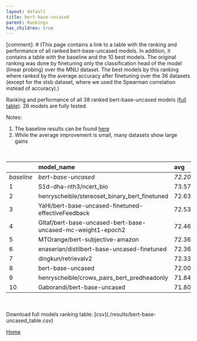 ```yaml
---
layout: default
title: bert-base-uncased
parent: Rankings
has_children: true
---
```

[comment]: # (This page contains a link to a table with the ranking and performance of all ranked bert-base-uncased models. In addition, it contains a table with the baseline and the 10 best models. The original ranking was done by finetuning only the classification head of the model (linear probing) over the MNLI dataset.  The best models  by this ranking where ranked by the average accuracy after finetuning over the 36 datasets (except for the stsb dataset, where we used the Spearman correlation instead of accuracy).)

Ranking and performance of all 38 ranked bert-base-uncased models ([full table](./results/bert-base-uncased_table.csv)).  26 models are fully tested.

Notes:
1. The baseline results can be found [here](bert-base-uncased_pretrain_scores_table)
1. While the average improvement is small, many datasets show large gains
<br>


|            | model_name                                                  | avg     | mnli_lp   | 20_newsgroup   | ag_news   | amazon_reviews_multi   | anli    | boolq   | cb      | cola    | copa    | dbpedia   | esnli   | financial_phrasebank   | imdb    | isear   | mnli    | mrpc    | multirc   | poem_sentiment   | qnli    | qqp     | rotten_tomatoes   | rte     | sst2    | sst_5bins   | stsb    | trec_coarse   | trec_fine   | tweet_ev_emoji   | tweet_ev_emotion   | tweet_ev_hate   | tweet_ev_irony   | tweet_ev_offensive   | tweet_ev_sentiment   | wic     | wnli    | wsc     | yahoo_answers   |
|:-----------|:------------------------------------------------------------|:--------|:----------|:---------------|:----------|:-----------------------|:--------|:--------|:--------|:--------|:--------|:----------|:--------|:-----------------------|:--------|:--------|:--------|:--------|:----------|:-----------------|:--------|:--------|:------------------|:--------|:--------|:------------|:--------|:--------------|:------------|:-----------------|:-------------------|:----------------|:-----------------|:---------------------|:---------------------|:--------|:--------|:--------|:----------------|
| *baseline* | *bert-base-uncased*                                         | *72.20* | *nan*     | *83.05*        | *89.59*   | *65.92*                | *46.95* | *68.96* | *64.38* | *81.83* | *49.45* | *78.16*   | *89.70* | *68.53*                | *91.58* | *69.07* | *83.73* | *81.99* | *59.97*   | *66.68*          | *89.88* | *90.27* | *84.85*           | *59.98* | *91.97* | *52.80*     | *85.86* | *96.06*       | *68.33*     | *36.01*          | *79.91*            | *52.85*         | *67.76*          | *85.37*              | *69.48*              | *63.25* | *50.56* | *62.12* | *72.32*         |
| 1          | S1d-dha-nth3/ncert_bio                                      | 73.57   | 49.60     | 84.05          | 89.30     | 65.94                  | 48.72   | 69.14   | 73.21   | 81.88   | 43.00   | 77.20     | 90.09   | 81.30                  | 91.69   | 70.53   | 83.80   | 83.82   | 58.07     | 76.92            | 90.74   | 90.58   | 85.08             | 64.26   | 91.86   | 52.71       | 86.81   | 96.60         | 75.40       | 36.52            | 80.72              | 55.35           | 67.35            | 85.12                | 69.97                | 62.23   | 53.52   | 62.50   | 72.63           |
| 2          | henryscheible/stereoset_binary_bert_finetuned               | 72.63   | 53.52     | 82.37          | 89.20     | 65.68                  | 46.91   | 69.36   | 66.07   | 81.21   | 51.00   | 77.97     | 90.18   | 82.40                  | 91.42   | 69.43   | 83.90   | 81.86   | 59.49     | 66.35            | 89.46   | 90.39   | 84.24             | 62.45   | 92.32   | 51.99       | 85.78   | 96.40         | 67.60       | 35.94            | 80.86              | 53.74           | 68.24            | 84.42                | 69.99                | 62.70   | 47.89   | 63.46   | 72.03           |
| 3          | YaHi/bert-base-uncased-finetuned-effectiveFeedback          | 72.53   | 42.76     | 81.23          | 89.70     | 65.76                  | 47.38   | 69.79   | 58.93   | 81.02   | 53.00   | 78.77     | 90.02   | 82.40                  | 91.35   | 69.10   | 83.26   | 81.13   | 60.05     | 66.35            | 89.57   | 90.25   | 84.99             | 56.32   | 92.20   | 51.81       | 84.51   | 96.80         | 75.80       | 36.71            | 80.44              | 51.75           | 64.54            | 84.65                | 69.71                | 64.11   | 52.11   | 63.46   | 72.03           |
| 4          | GItaf/bert-base-uncased-bert-base-uncased-mc-weight1-epoch2 | 72.46   | 41.53     | 83.48          | 90.10     | 66.32                  | 46.72   | 68.44   | 67.86   | 81.40   | 55.00   | 78.43     | 89.74   | 69.80                  | 91.62   | 69.04   | 83.46   | 78.43   | 58.35     | 66.35            | 89.82   | 90.26   | 85.18             | 58.12   | 91.28   | 52.35       | 85.95   | 96.60         | 73.40       | 35.84            | 80.15              | 50.74           | 67.35            | 84.65                | 68.66                | 62.54   | 56.34   | 63.46   | 71.33           |
| 5          | MTOrange/bert-subjective-amazon                             | 72.36   | 47.00     | 83.20          | 89.63     | 65.92                  | 48.62   | 70.55   | 53.57   | 81.50   | 61.00   | 78.00     | 90.33   | 81.00                  | 91.12   | 68.51   | 84.13   | 74.51   | 56.48     | 75.96            | 88.85   | 90.41   | 84.80             | 55.96   | 91.17   | 52.58       | 85.08   | 96.40         | 70.60       | 35.77            | 80.72              | 51.41           | 66.58            | 84.19                | 67.99                | 61.91   | 52.11   | 62.50   | 72.00           |
| 6          | enaserian/distilbert-base-uncased-finetuned                 | 72.36   | 54.19     | 75.60          | 69.82     | 81.80                  | 47.59   | 64.29   | 56.00   | 82.55   | 59.78   | 83.55     | 90.10   | 36.44                  | 85.08   | 71.90   | 90.10   | 83.33   | 63.17     | 91.59            | 47.59   | 90.59   | 52.22             | 62.09   | 66.22   | 91.51       | 86.40   | 66.35         | 96.40       | 80.72            | 52.36              | 69.01           | 83.95            | 83.71                | 62.09                | 63.46   | 49.30   | 90.00   | 78.40           |
| 7          | dingkun/retrievalv2                                         | 72.33   | 41.04     | 82.89          | 89.87     | 66.46                  | 45.78   | 69.33   | 64.29   | 80.82   | 53.00   | 77.50     | 89.55   | 83.80                  | 90.76   | 69.69   | 84.14   | 83.33   | 59.26     | 69.23            | 91.03   | 89.53   | 84.99             | 62.45   | 91.17   | 51.76       | 86.14   | 97.00         | 78.00       | 36.33            | 79.66              | 51.14           | 64.80            | 83.72                | 70.56                | 63.01   | 26.76   | 63.46   | 72.77           |
| 8          | bert-base-uncased                                           | 72.00   | 47.23     | 82.74          | 89.77     | 66.08                  | 47.12   | 70.24   | 41.07   | 82.74   | 52.00   | 77.67     | 90.39   | 73.70                  | 91.45   | 71.12   | 83.94   | 84.07   | 60.77     | 66.35            | 90.32   | 90.42   | 84.80             | 62.45   | 91.97   | 52.71       | 85.67   | 96.40         | 66.80       | 36.04            | 79.52              | 53.87           | 66.58            | 85.70                | 69.03                | 63.32   | 49.30   | 63.46   | 72.43           |
| 9          | henryscheible/crows_pairs_bert_predheadonly                 | 71.84   | 47.23     | 82.86          | 89.77     | 66.08                  | 47.12   | 70.52   | 41.07   | 82.36   | 52.00   | 77.50     | 90.39   | 71.50                  | 91.45   | 71.12   | 83.94   | 82.60   | 60.77     | 66.35            | 90.65   | 90.42   | 84.80             | 60.65   | 92.32   | 52.71       | 85.67   | 96.40         | 66.80       | 36.04            | 78.82              | 53.87           | 66.58            | 85.70                | 69.03                | 63.32   | 49.30   | 63.46   | 72.20           |
| 10         | Gaborandi/bert-base-uncased                                 | 71.80   | 51.13     | 82.25          | 89.03     | 65.74                  | 47.09   | 67.71   | 75.00   | 79.67   | 53.00   | 78.23     | 90.21   | 69.50                  | 90.81   | 68.64   | 83.15   | 77.94   | 60.71     | 66.35            | 88.71   | 90.04   | 83.86             | 59.93   | 90.48   | 51.49       | 84.88   | 95.20         | 74.20       | 36.21            | 80.30              | 51.41           | 68.49            | 85.47                | 69.20                | 63.79   | 30.99   | 63.46   | 71.50           |


<br>
<br>
Download full models ranking table: [csv](./results/bert-base-uncased_table.csv)

[Home](Home)